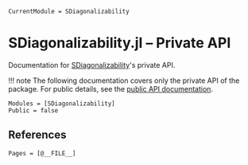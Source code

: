 ```@meta
CurrentModule = SDiagonalizability
```

# SDiagonalizability.jl – Private API

Documentation for [SDiagonalizability](https://github.com/GraphQuantum/SDiagonalizability.jl)'s private API.

!!! note
    The following documentation covers only the private API of the package. For public details, see the [public API documentation](public_api.md).

```@autodocs
Modules = [SDiagonalizability]
Public = false
```

## References

```@bibliography
Pages = [@__FILE__]
```
